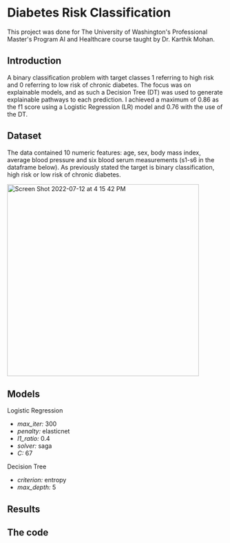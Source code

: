 # Diabetes Risk Classification

This project was done for The University of Washington's Professional Master's Program AI and Healthcare course taught by Dr. Karthik Mohan.

## Introduction

A binary classification problem with target classes 1 referring to high risk and 0 referring to low risk of chronic diabetes. The focus was on explainable models, and as such a Decision Tree (DT) was used to generate explainable pathways to each prediction. I achieved a maximum of 0.86 as the f1 score using a Logistic Regression (LR) model and 0.76 with the use of the DT.

## Dataset

The data contained 10 numeric features: age, sex, body mass index, average blood pressure and six blood serum measurements (s1-s6 in the dataframe below). As previously stated the target is binary classification, high risk or low risk of chronic diabetes.

<img width="445" alt="Screen Shot 2022-07-12 at 4 15 42 PM" src="https://user-images.githubusercontent.com/72525765/178614086-d7252f11-005e-4435-a181-89c88e11eda2.png">

## Models

Logistic Regression
- *max_iter:* 300
- *penalty:* elasticnet
- *l1_ratio:* 0.4
- *solver:* saga
- *C:* 67

Decision Tree
- *criterion:* entropy
- *max_depth:* 5

## Results

## The code

